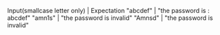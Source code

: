 Input(smallcase letter only)    |   Expectation
"abcdef"                        |   "the password is : abcdef"
"amn1s"                         |   "the password is invalid"
"Amnsd"                         |   "the password is invalid"
